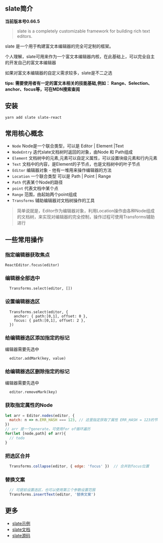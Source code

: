 ## slate简介
  **当前版本号0.66.5**

  >  slate is a completely customizable framework for building rich text editors.
  
  slate 是一个用于构建富文本编辑器的完全可定制的框架。

  个人理解，slate可用来作为一个富文本编辑器内核，在此基础上，可以完全自主的开发自己的富文本编辑器

  如果对富文本编辑器的自定义需求较多，slate是不二之选

  **tips: 需要使用者有一定的富文本相关的技能基础,例如： Range、Selection、anchor、focus等，可在MDN搜索查阅**

## 安装
  `yarn add slate slate-react`

## 常用核心概念
  * `Node` Node是一个联合类型，可以是 Editor | Element |Text
  * `NodeEntry` 迭代slate文档树时返回的对象，由Node 和 Path组成
  * `Element` 文档树中的元素,元素可以自定义属性，可以设置块级元素和行内元素
  * `Text` 文档中的内容，是Element的子节点，也是文档树中的叶子节点
  * `Editor` 编辑器对象 - 他有一堆用来操作编辑器的方法
  * `Location` 一个联合类型 可以是  Path | Point | Range
  * `Path` 代表某个Node的路径
  * `point` 代表文档中某个点
  * `Range` 范围，由起始两个point组成
  * `Transforms` 辅助编辑器对文档树操作的工具

  > 简单说就是，Editor作为编辑器对象，利用Location操作由各种Node组成的文档树，来实现对编辑器的完全控制，操作过程可使用Transforms辅助进行

## 一些常用操作

### 指定编辑器获取焦点
  ```JS
  ReactEditor.focus(editor)
  ```

### 编辑器全部选中
  ```JS
    Transforms.select(editor, [])
  ```
### 设置编辑器选区

  ```JS
    Transforms.select(editor, {
      anchor: { path:[0,1], offset: 0 },
      focus: { path:[0,1], offset: 2 },
    })
  ```
### 给编辑器选区添加指定的标记

  编辑器需要先选中

  ```JS
    editor.addMark(key, value)
  ```

### 给编辑器选区删除指定的标记

  编辑器需要先选中
  ```JS
    editor.removeMark(key)
  ```

### 获取指定属性的Node
  ```js
  let arr = Editor.nodes(editor, {
    match: n => n.ERR_HASH === 123, // 这里指定获取了属性 ERR_HASH = 123的节点
  })
  // arr 是一个generate，可使用for of循环遍历
  for(let [node,path] of arr){
    // todo
  }
  ```

### 把选区合并
  ```js
    Transforms.collapse(editor, { edge: 'focus' })  // 合并到focus位置
  ```

### 替换文案
  ```js
    // 可提前设置选区，也可以使用第三个参数设置范围 
    Transforms.insertText(editor, '替换文案')
  ```
## 更多

  * [slate示例](https://www.slatejs.org/examples/richtext)
  * [slate文档](https://docs.slatejs.org/)
  * [slate源码](https://github.dev/ianstormtaylor/slate)